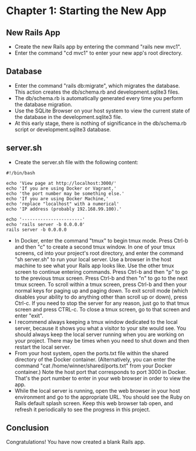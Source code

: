 # Chapter 1: Starting the New App

## New Rails App
* Create the new Rails app by entering the command "rails new mvc1".
* Enter the command "cd mvc1" to enter your new app's root directory.

## Database
* Enter the command "rails db:migrate", which migrates the database.  This action creates the db/schema.rb and development.sqlite3 files.
* The db/schema.rb is automatically generated every time you perform the database migration.
* Use the SQLite Browser on your host system to view the current state of the database in the development.sqlite3 file.
* At this early stage, there is nothing of significance in the db/schema.rb script or development.sqlite3 database.

## server.sh
* Create the server.sh file with the following content:
```
#!/bin/bash

echo 'View page at http://localhost:3000/'
echo 'If you are using Docker or Vagrant,'
echo 'the port number may be something else.'
echo 'If you are using Docker Machine,'
echo 'replace "localhost" with a numerical' 
echo 'IP address (probably 192.168.99.100).'

echo '-----------------------'
echo 'rails server -b 0.0.0.0'
rails server -b 0.0.0.0
```
* In Docker, enter the command "tmux" to begin tmux mode. Press Ctrl-b and then "c" to create a second tmux window. In one of your tmux screens, cd into your project's root directory, and enter the command "sh server.sh" to run your local server. Use a browser in the host machine to see what your Rails app looks like. Use the other tmux screen to continue entering commands. Press Ctrl-b and then "p" to go to the previous tmux screen. Press Ctrl-b and then "n" to go to the next tmux screen. To scroll within a tmux screen, press Ctrl-b and then your normal keys for paging up and paging down. To exit scroll mode (which disables your ability to do anything other than scroll up or down), press Ctrl-c. If you need to stop the server for any reason, just go to that tmux screen and press CTRL-c. To close a tmux screen, go to that screen and enter "exit".
* I recommend always keeping a tmux window dedicated to the local server, because it shows you what a visitor to your site would see. You should always keep the local server running when you are working on your project. There may be times when you need to shut down and then restart the local server.
* From your host system, open the ports.txt file within the shared directory of the Docker container. (Alternatively, you can enter the command "cat /home/winner/shared/ports.txt" from your Docker container.) Note the host port that corresponds to port 3000 in Docker. That's the port number to enter in your web browser in order to view the app.
* While the local server is running, open the web browser in your host environment and go to the appropriate URL. You should see the Ruby on Rails default splash screen. Keep this web browser tab open, and refresh it periodically to see the progress in this project.

## Conclusion
Congratulations!  You have now created a blank Rails app.
